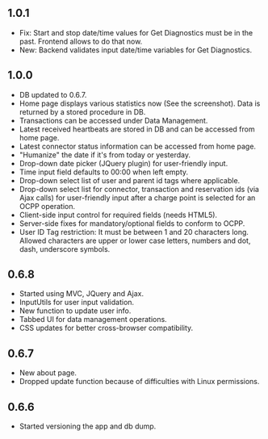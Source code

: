 ## 1.0.1
 - Fix: Start and stop date/time values for Get Diagnostics must be in the past. Frontend allows to do that now.
 - New: Backend validates input date/time variables for Get Diagnostics.

## 1.0.0
 - DB updated to 0.6.7.
 - Home page displays various statistics now (See the screenshot). Data is returned by a stored procedure in DB.
 - Transactions can be accessed under Data Management.
 - Latest received heartbeats are stored in DB and can be accessed from home page.
 - Latest connector status information can be accessed from home page.
 - "Humanize" the date if it's from today or yesterday.
 - Drop-down date picker (JQuery plugin) for user-friendly input.
 - Time input field defaults to 00:00 when left empty.
 - Drop-down select list of user and parent id tags where applicable.
 - Drop-down select list for connector, transaction and reservation ids (via Ajax calls) for user-friendly input after a charge point is selected for an OCPP operation.
 - Client-side input control for required fields (needs HTML5).
 - Server-side fixes for mandatory/optional fields to conform to OCPP.
 - User ID Tag restriction: It must be between 1 and 20 characters long. Allowed characters are upper or lower case letters, numbers and dot, dash, underscore symbols.
 
## 0.6.8
 - Started using MVC, JQuery and Ajax.
 - InputUtils for user input validation.
 - New function to update user info.
 - Tabbed UI for data management operations.
 - CSS updates for better cross-browser compatibility.
	
## 0.6.7
 - New about page.
 - Dropped update function because of difficulties with Linux permissions.
	
## 0.6.6
 - Started versioning the app and db dump.